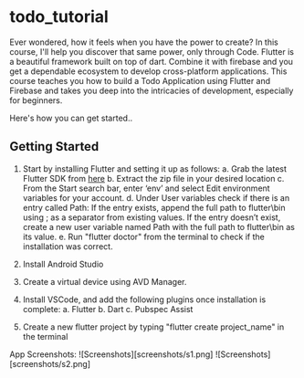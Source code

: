 # todo_tutorial

Ever wondered, how it feels when you have the power to create? In this course, I'll help you discover that same power, only through Code.
Flutter is a beautiful framework built on top of dart. Combine it with firebase and you get a dependable ecosystem to develop cross-platform applications.
This course teaches you how to build a Todo Application using Flutter and Firebase and takes you deep into the intricacies of development, especially for beginners.

Here's how you can get started..

## Getting Started

1. Start by installing Flutter and setting it up as follows:
    a. Grab the latest Flutter SDK from [here](https://flutter.dev/docs/get-started/install)
    b. Extract the zip file in your desired location
    c. From the Start search bar, enter ‘env’ and select Edit environment variables for your account.
    d. Under User variables check if there is an entry called Path:
        If the entry exists, append the full path to flutter\bin using ; as a separator from existing values.
        If the entry doesn’t exist, create a new user variable named Path with the full path to flutter\bin as its value.
    e. Run "flutter doctor" from the terminal to check if the installation was correct.
2. Install Android Studio
3. Create a virtual device using AVD Manager.
4. Install VSCode, and add the following plugins once installation is complete:
    a. Flutter
    b. Dart
    c. Pubspec Assist

5. Create a new flutter project by typing "flutter create project_name" in the terminal

App Screenshots:
![Screenshots][screenshots/s1.png]
![Screenshots][screenshots/s2.png]

